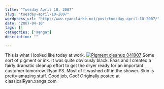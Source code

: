 ```yaml
---
title: "Tuesday April 10, 2007"
slug: "tuesday-april-10-2007"
wordpress_url: "http://www.ryanclarke.net/post/tuesday-april-10-2007/"
date: "2007-04-10"
tags: []
categories: ["Xanga"]
description: ""

---
```


This is what I looked like today at work.
 [![](http://x3c.xanga.com/048d4b3452633116790088/b83744113.jpg "Pigment cleanup 041007")](http://photo.xanga.com/classicalRyan/3c048116790088/photo.html)
Some sort of pigment or ink. It was quite obviously black. Faas and I created a fairly dramatic cleanup effort to get the dryer ready for an important customer tomorrow.
Ryan
PS. Most of it washed off in the shower. Skin is pretty amazing stuff. Good job, God!
Originally posted at classicalRyan.xanga.com
